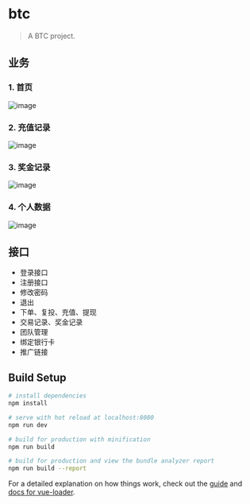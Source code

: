 # btc

> A BTC project.

## 业务
### 1. 首页
![image](https://user-images.githubusercontent.com/12680441/44250908-f5247980-a228-11e8-8a3f-da0f2a7950f4.png)

### 2. 充值记录
![image](https://user-images.githubusercontent.com/12680441/44250931-11c0b180-a229-11e8-8ad1-29756e753506.png)

### 3. 奖金记录
![image](https://user-images.githubusercontent.com/12680441/44250961-3157da00-a229-11e8-9189-e832ccf8a3b1.png)

### 4. 个人数据
![image](https://user-images.githubusercontent.com/12680441/44251000-62380f00-a229-11e8-8e4a-e00dfb40b2a5.png)


## 接口
* 登录接口
* 注册接口
* 修改密码
* 退出
* 下单、复投、充值、提现
* 交易记录、奖金记录
* 团队管理
* 绑定银行卡
* 推广链接


## Build Setup

``` bash
# install dependencies
npm install

# serve with hot reload at localhost:8080
npm run dev

# build for production with minification
npm run build

# build for production and view the bundle analyzer report
npm run build --report
```

For a detailed explanation on how things work, check out the [guide](http://vuejs-templates.github.io/webpack/) and [docs for vue-loader](http://vuejs.github.io/vue-loader).
